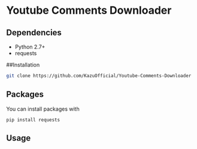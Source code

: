 # Youtube Comments Downloader

## Dependencies

* Python 2.7+
* requests

##Installation

```bash
git clone https://github.com/KazuOfficial/Youtube-Comments-Downloader
```

## Packages

You can install packages with

    pip install requests

## Usage

